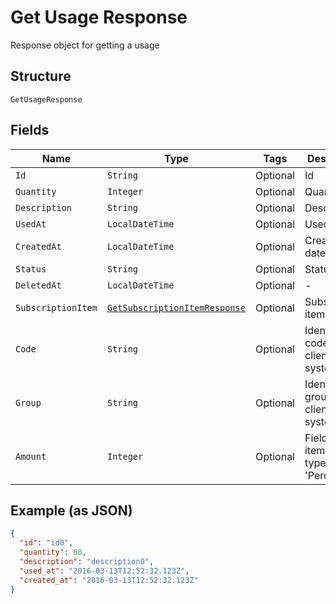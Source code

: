 
# Get Usage Response

Response object for getting a usage

## Structure

`GetUsageResponse`

## Fields

| Name | Type | Tags | Description | Getter | Setter |
|  --- | --- | --- | --- | --- | --- |
| `Id` | `String` | Optional | Id | String getId() | setId(String id) |
| `Quantity` | `Integer` | Optional | Quantity | Integer getQuantity() | setQuantity(Integer quantity) |
| `Description` | `String` | Optional | Description | String getDescription() | setDescription(String description) |
| `UsedAt` | `LocalDateTime` | Optional | Used at | LocalDateTime getUsedAt() | setUsedAt(LocalDateTime usedAt) |
| `CreatedAt` | `LocalDateTime` | Optional | Creation date | LocalDateTime getCreatedAt() | setCreatedAt(LocalDateTime createdAt) |
| `Status` | `String` | Optional | Status | String getStatus() | setStatus(String status) |
| `DeletedAt` | `LocalDateTime` | Optional | - | LocalDateTime getDeletedAt() | setDeletedAt(LocalDateTime deletedAt) |
| `SubscriptionItem` | [`GetSubscriptionItemResponse`](../../doc/models/get-subscription-item-response.md) | Optional | Subscription item | GetSubscriptionItemResponse getSubscriptionItem() | setSubscriptionItem(GetSubscriptionItemResponse subscriptionItem) |
| `Code` | `String` | Optional | Identification code in the client system | String getCode() | setCode(String code) |
| `Group` | `String` | Optional | Identification group in the client system | String getGroup() | setGroup(String group) |
| `Amount` | `Integer` | Optional | Field used in item scheme type 'Percent' | Integer getAmount() | setAmount(Integer amount) |

## Example (as JSON)

```json
{
  "id": "id0",
  "quantity": 68,
  "description": "description0",
  "used_at": "2016-03-13T12:52:32.123Z",
  "created_at": "2016-03-13T12:52:32.123Z"
}
```

